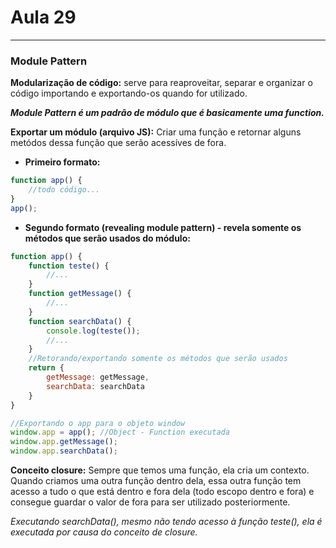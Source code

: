 # Aula 29

---
### Module Pattern
**Modularização de código:** serve para reaproveitar, separar e organizar o código importando e exportando-os quando for utilizado.

***Module Pattern é um padrão de módulo que é basicamente uma function.***

**Exportar um módulo (arquivo JS):**
Criar uma função e retornar alguns metódos dessa função que serão acessíves de fora.
- **Primeiro formato:**
```javascript
function app() {
    //todo código...
}
app();
```
- **Segundo formato (revealing module pattern) - revela somente os métodos que serão usados do módulo:**
```javascript
function app() {
    function teste() {
        //...
    }
    function getMessage() {
        //...
    }
    function searchData() {
        console.log(teste());
        //...
    }
    //Retorando/exportando somente os métodos que serão usados
    return {
        getMessage: getMessage,
        searchData: searchData
    }
}

//Exportando o app para o objeto window
window.app = app(); //Object - Function executada
window.app.getMessage();
window.app.searchData();
```

**Conceito closure:** Sempre que temos uma função, ela cria um contexto. Quando criamos uma outra função dentro dela, essa outra função tem acesso a tudo o que está dentro e fora dela (todo escopo dentro e fora) e consegue guardar o valor de fora para ser utilizado posteriormente.

*Executando searchData(), mesmo não tendo acesso à função teste(), ela é executada por causa do conceito de closure.*